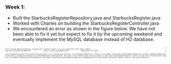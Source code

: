 ### Week 1:
- Built the StarbucksRegisterRepository.java and StarbucksRegister.java
- Worked with Charles on building the StarbucksRegisterController.java
- We encountered an error as shown in the figure below. We have not been able to fix it yet but expect to fix it by the upcoming weekend and eventually implement the MySQL database instead of H2 database.

![](Images/Bhavana_Error_SS1.PNG)
